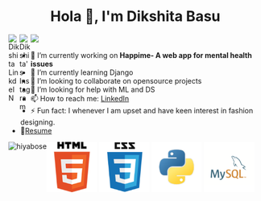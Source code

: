 <h1 align="center">Hola 👋, I'm Dikshita Basu</h1>

<a href="https://www.linkedin.com/in/dikshitabasu/">
  <img align="left" alt="Dikshita LinkdeIN" width="22px" src="https://cdn.jsdelivr.net/npm/simple-icons@v3/icons/linkedin.svg" />
</a>
<a href="https://www.instagram.com/kshita_couture/">
  <img align="left" alt="Dikshita's Instagram" width="22px" src="https://cdn.jsdelivr.net/npm/simple-icons@v3/icons/instagram.svg" />
</a>

![](https://visitor-badge.glitch.me/badge?page_id=hiyabose.hiyabose)
<br />
- 🔭 I’m currently working on **Happime- A web app for mental health issues**
- 🌱 I’m currently learning Django
- 👯 I’m looking to collaborate on opensource projects
- 🤔 I’m looking for help with ML and DS
- 📫 How to reach me: [LinkedIn](https://www.linkedin.com/in/dikshita-basu/)
- ⚡ Fun fact: I whenever I am upset and have keen interest in fashion designing.
- 📝[Resume](https://drive.google.com/file/d/1_jxuX06bGiDmyUBkoiY3SdKu-vFIER-u/view?usp=sharing)

<img align="left" src="https://github-readme-stats.vercel.app/api/top-langs/?username=hiyabose&layout=compact&hide=html&theme=radical" alt="hiyabose" />


<code><img height="100" src="https://raw.githubusercontent.com/github/explore/80688e429a7d4ef2fca1e82350fe8e3517d3494d/topics/html/html.png"></code>
<code><img height="100" src="https://raw.githubusercontent.com/github/explore/80688e429a7d4ef2fca1e82350fe8e3517d3494d/topics/css/css.png"></code>
<code><img height="100" src="https://raw.githubusercontent.com/github/explore/80688e429a7d4ef2fca1e82350fe8e3517d3494d/topics/python/python.png"></code>
<code><img height="100" src="https://raw.githubusercontent.com/github/explore/5c058a388828bb5fde0bcafd4bc867b5bb3f26f3/topics/mysql/mysql.png"></code>


